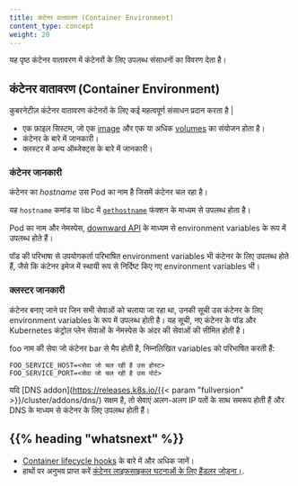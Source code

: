 ```yaml
---
title: कंटेनर वातावरण (Container Environment)
content_type: concept
weight: 20
---
```


<!-- overview -->

यह पृष्ठ कंटेनर वातावरण में कंटेनरों के लिए उपलब्ध संसाधनों का विवरण देता है।



<!-- body -->

## कंटेनर वातावरण (Container Environment)

कुबरनेटीज़ कंटेनर वातावरण कंटेनरों के लिए कई महत्वपूर्ण संसाधन प्रदान करता है |

* एक फ़ाइल सिस्टम, जो एक [image](/docs/concepts/containers/images/) और एक या अधिक [volumes](/docs/concepts/storage/volumes/) का संयोजन होता है।
* कंटेनर के बारे में जानकारी।
* क्लस्टर में अन्य ऑब्जेक्ट्स के बारे में जानकारी।


### कंटेनर जानकारी

कंटेनर का *hostname* उस Pod का नाम है जिसमें कंटेनर चल रहा है।

यह `hostname` कमांड या libc में [`gethostname`](https://man7.org/linux/man-pages/man2/gethostname.2.html) फंक्शन के माध्यम से उपलब्ध होता है।

Pod का नाम और नेमस्पेस, [downward API](/docs/tasks/inject-data-application/downward-api-volume-expose-pod-information/) के माध्यम से environment variables के रूप में उपलब्ध होते हैं।

पॉड की परिभाषा से उपयोगकर्ता परिभाषित environment variables भी कंटेनर के लिए उपलब्ध होते हैं, जैसे कि कंटेनर इमेज में स्थायी रूप से निर्दिष्ट किए गए environment variables भी।


### क्लस्टर जानकारी

कंटेनर बनाए जाने पर जिन सभी सेवाओं को चलाया जा रहा था, उनकी सूची उस कंटेनर के लिए environment variables के रूप में उपलब्ध होती है। यह सूची, नए कंटेनर के पॉड और Kubernetes कंट्रोल प्लेन सेवाओं के नेमस्पेस के अंदर की सेवाओं की सीमित होती है।

foo नाम की सेवा जो कंटेनर bar से मैप होती है, निम्नलिखित variables को परिभाषित करती हैं:

```shell
FOO_SERVICE_HOST=<सेवा जो चल रही है उस होस्ट>
FOO_SERVICE_PORT=<सेवा जो चल रही है उस पोर्ट>
```

यदि [DNS addon](https://releases.k8s.io/{{< param "fullversion" >}}/cluster/addons/dns/) सक्षम है, तो सेवाएं अलग-अलग IP पतों के साथ समरूप होती हैं और DNS के माध्यम से कंटेनर के लिए उपलब्ध होती हैं।  


## {{% heading "whatsnext" %}}


* [Container lifecycle hooks](/docs/concepts/containers/container-lifecycle-hooks/) के बारे में और अधिक जानें।
* हाथों पर अनुभव प्राप्त करें
[कंटेनर लाइफसाइकल घटनाओं के लिए हैंडलर जोड़ना।](/docs/tasks/configure-pod-container/attach-handler-lifecycle-event/).